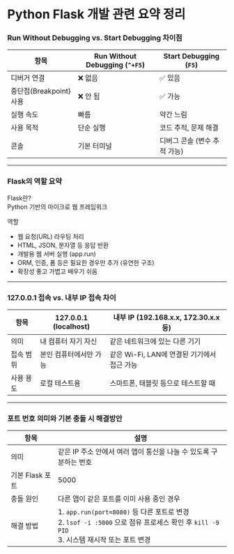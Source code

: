 # Python Flask 개발 관련 요약 정리

### Run Without Debugging vs. Start Debugging 차이점

| 항목 | Run Without Debugging (`^+F5`) | Start Debugging (`F5`) |
|------|-------------------------------|--------------------------|
| 디버거 연결 | ❌ 없음 | ✅ 있음 |
| 중단점(Breakpoint) 사용 | ❌ 안 됨 | ✅ 가능 |
| 실행 속도 | 빠름 | 약간 느림 |
| 사용 목적 | 단순 실행 | 코드 추적, 문제 해결 |
| 콘솔 | 기본 터미널 | 디버그 콘솔 (변수 추적 가능) |

---

### Flask의 역할 요약

Flask란?<br>
Python 기반의 마이크로 웹 프레임워크

역할<br>
- 웹 요청(URL) 라우팅 처리
- HTML, JSON, 문자열 등 응답 반환
- 개발용 웹 서버 실행 (app.run)
- ORM, 인증, 폼 등은 필요한 경우만 추가 (유연한 구조)
- 확장성 좋고 가볍고 배우기 쉬움

---

### 127.0.0.1 접속 vs. 내부 IP 접속 차이

| 항목 | 127.0.0.1 (localhost) | 내부 IP (192.168.x.x, 172.30.x.x 등) |
|------|------------------------|--------------------------------------|
| 의미 | 내 컴퓨터 자기 자신 | 같은 네트워크에 있는 다른 기기 |
| 접속 범위 | 본인 컴퓨터에서만 가능 | 같은 Wi-Fi, LAN에 연결된 기기에서 접근 가능 |
| 사용 용도 | 로컬 테스트용 | 스마트폰, 태블릿 등으로 테스트할 때 |

---

### 포트 번호 의미와 기본 충돌 시 해결방안

| 항목 | 설명 |
|------|------|
| 의미 | 같은 IP 주소 안에서 여러 앱이 통신을 나눌 수 있도록 구분하는 번호 |
| 기본 Flask 포트 | 5000 |
| 충돌 원인 | 다른 앱이 같은 포트를 이미 사용 중인 경우 |
| 해결 방법 | 1. `app.run(port=8080)` 등 다른 포트로 변경<br>2. `lsof -i :5000` 으로 점유 프로세스 확인 후 `kill -9 PID`<br>3. 시스템 재시작 또는 포트 변경 |